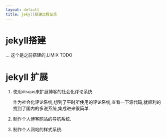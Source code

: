 ```yaml
---
layout: default
title: jekyll搭建过程记录
---
```


# jekyll搭建
... 这个是之前搭建的,LIMIX TODO

# jekyll 扩展
1. 使用disqus来扩展博客的社会化评论系统.

	作为社会化评论系统,想到了平时所使用的评论系统,查看一下源代码,就顺利的找到了国内的多说系统,集成进来很简单.

1. 制作个人博客网站的导航系统.
1. 制作个人网站的样式系统.



